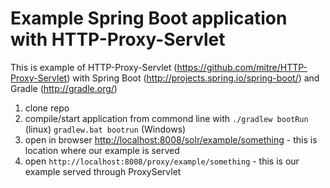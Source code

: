 Example Spring Boot application with HTTP-Proxy-Servlet
======================================================

This is example of HTTP-Proxy-Servlet (<https://github.com/mitre/HTTP-Proxy-Servlet>) with Spring Boot (<http://projects.spring.io/spring-boot/>) and Gradle (<http://gradle.org/>)

1. clone repo
2. compile/start application from commond line with `./gradlew bootRun` (linux) `gradlew.bat bootrun` (Windows)
3. open in browser <http://localhost:8008/solr/example/something> - this is location where our example is served
4. open `http://localhost:8008/proxy/example/something` - this is our example served through ProxyServlet